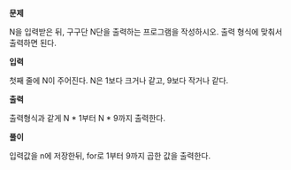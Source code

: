 **문제**

N을 입력받은 뒤, 구구단 N단을 출력하는 프로그램을 작성하시오. 출력 형식에 맞춰서 출력하면 된다.

**입력**

첫째 줄에 N이 주어진다. N은 1보다 크거나 같고, 9보다 작거나 같다.

**출력**

출력형식과 같게 N * 1부터 N * 9까지 출력한다.

**풀이**

입력값을 n에 저장한뒤, for로 1부터 9까지 곱한 값을 출력한다.